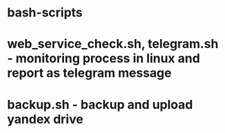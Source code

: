 # bash-scripts
# web_service_check.sh, telegram.sh - monitoring process in linux and report as telegram message
# backup.sh - backup and upload yandex drive
